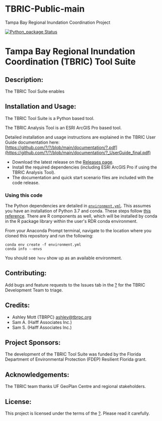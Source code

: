 # TBRIC-Public-main
 Tampa Bay Regional Inundation Coordination Project

[![Python_package Status](https://github.com/?/?/?/Python_package/?.svg)](https://github.com/?/?/?)


# Tampa Bay Regional Inundation Coordination (TBRIC) Tool Suite

## Description:
The TBRIC Tool Suite enables 

## Installation and Usage:
The TBRIC Tool Suite is a Python based tool.

The TBRIC Analysis Tool is an ESRI ArcGIS Pro based tool.

Detailed installation and usage instructions are explained in the TBRIC User Guide documentation here: [https://github.com/?/?/blob/main/documentation/?.pdf](https://github.com/?/?/blob/main/documentation/?_UserGuide_final.pdf)
* Download the latest release on the [Releases page](https://github.com/?/?/releases).
* Install the required dependencies (including ESRI ArcGIS Pro if using the TBRIC Analysis Tool).
* The documentation and quick start scenario files are included with the code release.

### Using this code
The Python dependencies are detailed in [`environment.yml`](https://github.com/?/?/blob/main/environment.yml). This assumes you have an installation of Python 3.7 and conda. These steps follow [this reference](https://docs.conda.io/projects/conda/en/latest/user-guide/tasks/manage-environments.html#creating-an-environment-from-an-environment-yml-file). There are R components as well, which will be installed by conda in the R package library within the user's RDR conda environment.

From your Anaconda Prompt terminal, navigate to the location where you cloned this repository and run the following:

```
conda env create -f environment.yml
conda info --envs
```

You should see `?env` show up as an available environment.

## Contributing:
Add bugs and feature requests to the Issues tab in the [?](https://github.com/?/?/issues) for the TBRIC Development Team to triage.

## Credits:
* Ashley Mott (TBRPC) <ashley@tbrpc.org>
* Sam A. (Halff Associates Inc.)
* Sam S. (Halff Associates Inc.)


## Project Sponsors:
The development of the TBRIC Tool Suite was funded by the Florida Department of Environmental Protection (FDEP) Resilient Florida grant.

## Acknowledgements:
The TBRIC team thanks UF GeoPlan Centre and regional stakeholders. 

## License:
This project is licensed under the terms of the [?](https://github.com/?/?/blob/main/LICENSE). Please read it carefully.
